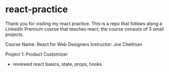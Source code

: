 # react-practice

Thank you for visiting my react practice. This is a repo that follows along a LinkedIn Premium course that teaches react; the course consists of 3 small projects.

Course Name: React for Web Designers 
Instructor: Joe Chellman 

Project 1: Product Customizer 
  - reviewed react basics, state, props, hooks 
